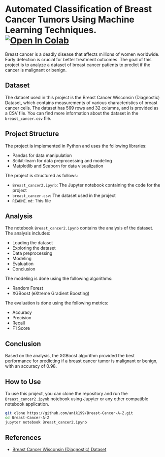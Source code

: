

# Automated Classification of Breast Cancer Tumors Using Machine Learning Techniques.   [![Open In Colab](https://colab.research.google.com/assets/colab-badge.svg)](https://colab.research.google.com/github/anik199/Breast-Cancer-A-Z/blob/main/Breast_cancer2.ipynb)


Breast cancer is a deadly disease that affects millions of women worldwide. Early detection is crucial for better treatment outcomes. The goal of this project is to analyze a dataset of breast cancer patients to predict if the cancer is malignant or benign.

## Dataset

The dataset used in this project is the Breast Cancer Wisconsin (Diagnostic) Dataset, which contains measurements of various characteristics of breast cancer cells. The dataset has 569 rows and 32 columns, and is provided as a CSV file. You can find more information about the dataset in the `breast_cancer.csv` file.

## Project Structure

The project is implemented in Python and uses the following libraries:

- Pandas for data manipulation
- Scikit-learn for data preprocessing and modeling
- Matplotlib and Seaborn for data visualization

The project is structured as follows:

- `Breast_cancer2.ipynb`: The Jupyter notebook containing the code for the project
- `breast_cancer.csv`: The dataset used in the project
- `README.md`: This file

## Analysis

The notebook `Breast_cancer2.ipynb` contains the analysis of the dataset. The analysis includes:

- Loading the dataset
- Exploring the dataset
- Data preprocessing
- Modeling
- Evaluation
- Conclusion

The modeling is done using the following algorithms:
- Random Forest
- XGBoost (eXtreme Gradient Boosting)

The evaluation is done using the following metrics:

- Accuracy
- Precision
- Recall
- F1 Score

## Conclusion

Based on the analysis, the XGBoost algorithm provided the best performance for predicting if a breast cancer tumor is malignant or benign, with an accuracy of 0.98. 

## How to Use 

To use this project, you can clone the repository and run the `Breast_cancer2.ipynb` notebook using Jupyter or any other compatible notebook application.

```sh
git clone https://github.com/anik199/Breast-Cancer-A-Z.git
cd Breast-Cancer-A-Z
jupyter notebook Breast_cancer2.ipynb
```

## References

- [Breast Cancer Wisconsin (Diagnostic) Dataset](https://archive.ics.uci.edu/ml/datasets/Breast+Cancer+Wisconsin+(Diagnostic))

